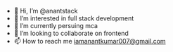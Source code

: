 - 👋 Hi, I’m @anantstack
- 👀 I’m interested in full stack development 
- 🌱 I’m currently persuing mca
- 💞️ I’m looking to collaborate on frontend
- 📫 How to reach me iamanantkumar007@gmail.com

<!---
anantstack/anantstack is a ✨ special ✨ repository because its `README.md` (this file) appears on your GitHub profile.
You can click the Preview link to take a look at your changes.
--->
